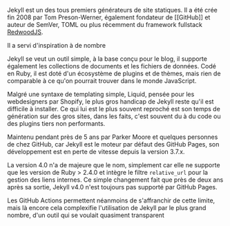 Jekyll est un des tous premiers générateurs de site statiques. Il a été crée fin 2008 par Tom Preson-Werner, également fondateur de [[GitHub]] et auteur de SemVer, TOML ou plus récemment du framework fullstack [RedwoodJS](https://redwoodjs.com).

Il a servi d'inspiration à de nombre

Jekyll se veut un outil simple, à la base conçu pour le blog, il supporte également les collections de documents et les fichiers de données. Codé en Ruby, il est doté d'un écosystème de plugins et de thèmes, mais rien de comparable à ce qu'on pourrait trouver dans le monde JavaScript.

Malgré une syntaxe de templating simple, Liquid, pensée pour les webdesigners par Shopify, le plus gros handicap de Jekyll reste qu'il est difficile à installer. Ce qui lui est le plus souvent reproché est son temps de génération sur des gros sites, dans les faits, c'est souvent du à du code ou des plugins tiers non performants.

Maintenu pendant près de 5 ans par Parker Moore et quelques personnes de chez GitHub, car Jekyll est le moteur par défaut des GitHub Pages, son développement est en perte de vitesse depuis la version 3.7.x. 

La version 4.0 n'a de majeure que le nom, simplement car elle ne supporte que les version de Ruby > 2.4.0 et intègre le filtre  `relative_url` pour la gestion des liens internes. Ce simple changement fait que près de deux ans après sa sortie, Jekyll v4.0 n'est toujours pas supporté par GitHub Pages.

Les GitHub Actions permettent néanmoins de s'affranchir de cette limite, mais là encore cela complexifie l'utilisation de Jekyll par le plus grand nombre, d'un outil qui se voulait quasiment transparent 